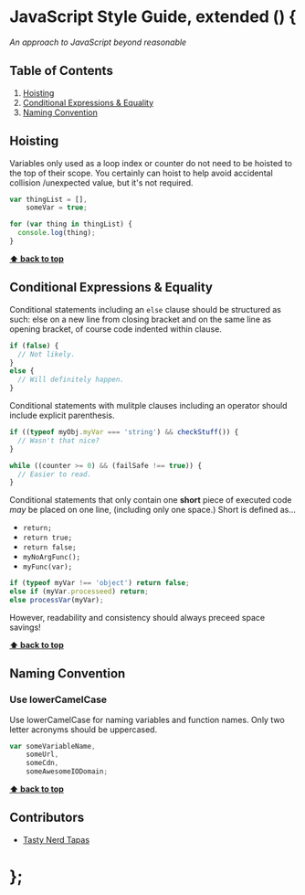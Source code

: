# JavaScript Style Guide, extended () {

*An approach to JavaScript beyond reasonable*

## Table of Contents

  1. [Hoisting](#hoisting)
  1. [Conditional Expressions & Equality](#conditional-expressions--equality)
  1. [Naming Convention](#naming-convention)

## Hoisting

Variables only used as a loop index or counter do not need to be hoisted to the top of their scope. You certainly can hoist to help avoid accidental collision /unexpected value, but it's not required.

```javascript
var thingList = [],
    someVar = true;

for (var thing in thingList) {
  console.log(thing);
}
```

**[⬆ back to top](#table-of-contents)**


## Conditional Expressions & Equality

Conditional statements including an `else` clause should be structured as such: else on a new line from closing bracket and on the same line as opening bracket, of course code indented within clause.

```javascript
if (false) {
  // Not likely.
}
else {
  // Will definitely happen.
}
```

Conditional statements with mulitple clauses including an operator should include explicit parenthesis.

```javascript
if ((typeof myObj.myVar === 'string') && checkStuff()) {
  // Wasn't that nice?
}

while ((counter >= 0) && (failSafe !== true)) {
  // Easier to read.
}
```


Conditional statements that only contain one **short** piece of executed code *may* be placed on one line, (including only one space.) Short is defined as...

- `return;`
- `return true;`
- `return false;`
- `myNoArgFunc();`
- `myFunc(var);`

```javascript
if (typeof myVar !== 'object') return false;
else if (myVar.processeed) return;
else processVar(myVar);
```

However, readability and consistency should always preceed space savings!

**[⬆ back to top](#table-of-contents)**

## Naming Convention

### Use lowerCamelCase

Use lowerCamelCase for naming variables and function names. Only two letter acronyms should be uppercased.

```javascript
var someVariableName,
    someUrl,
    someCdn,
    someAwesomeIODomain;
```

**[⬆ back to top](#table-of-contents)**

## Contributors

  - [Tasty Nerd Tapas](https://twitter.com/nerdtapas)

# };
